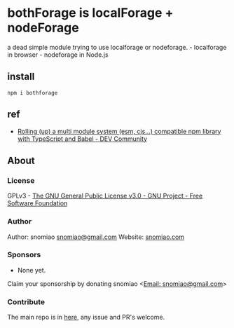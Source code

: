 # bothForage is localForage + nodeForage

a dead simple module trying to use localforage or nodeforage. - localforage in browser - nodeforage in Node.js

## install

```shell
npm i bothforage
```

## ref

- [Rolling (up) a multi module system (esm, cjs...) compatible npm library with TypeScript and Babel - DEV Community](https://dev.to/remshams/rolling-up-a-multi-module-system-esm-cjs-compatible-npm-library-with-typescript-and-babel-3gjg)

## About

### License

GPLv3 - [The GNU General Public License v3.0 - GNU Project - Free Software Foundation](https://www.gnu.org/licenses/gpl-3.0.en.html)

### Author

Author: snomiao <snomiao@gmail.com>
Website: [snomiao.com](https://snomiao.com)

### Sponsors

- None yet.

Claim your sponsorship by donating snomiao <[Email: snomiao@gmail.com](mailto:snomiao@gmail.com)>

### Contribute

The main repo is in [here](https://github.com/snomiao/js#readme), any issue and PR's welcome.
